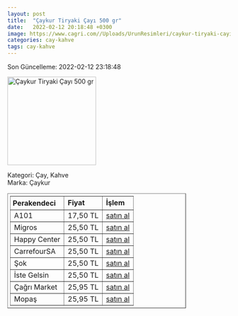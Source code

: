 ```yaml
---
layout: post
title:  "Çaykur Tiryaki Çayı 500 gr"
date:   2022-02-12 20:18:48 +0300
image: https://www.cagri.com//Uploads/UrunResimleri/caykur-tiryaki-cayi-500-gr-17ef.jpg
categories: cay-kahve
tags: cay-kahve
---
```


Son Güncelleme: 2022-02-12 23:18:48

<img src="https://www.cagri.com//Uploads/UrunResimleri/caykur-tiryaki-cayi-500-gr-17ef.jpg" width="200" alt="Çaykur Tiryaki Çayı 500 gr" />

Kategori: Çay, Kahve
<br />
Marka: Çaykur

<table border="1" style="padding: 5px;width:80%;">
  <tr>
    <td style="padding: 5px;"><strong>Perakendeci</strong></td>
    <td><strong>Fiyat</strong></td>
    <td><strong>İşlem</strong></td>
  </tr>
  <tr>
              <td>A101</td>
              <td>17,50 TL</td>
              <td><a target="_blank" href="https://www.a101.com.tr/market/caykur-cay-tiryaki-500-g/">satın al</a></td>
            </tr><tr>
              <td>Migros</td>
              <td>25,50 TL</td>
              <td><a target="_blank" href="https://www.migros.com.tr/caykur-tiryaki-500-g-p-2f7994">satın al</a></td>
            </tr><tr>
              <td>Happy Center</td>
              <td>25,50 TL</td>
              <td><a target="_blank" href="https://www.happycenter.com.tr/Caykur_500_Gr_Cay_Tiryaki">satın al</a></td>
            </tr><tr>
              <td>CarrefourSA</td>
              <td>25,50 TL</td>
              <td><a target="_blank" href="https://www.carrefoursa.com/caykur-tiryaki-cayi-500-g-p-30088502">satın al</a></td>
            </tr><tr>
              <td>Şok</td>
              <td>25,50 TL</td>
              <td><a target="_blank" href="https://www.sokmarket.com.tr/tiryaki-cay-500-gr-p-6600/">satın al</a></td>
            </tr><tr>
              <td>İste Gelsin</td>
              <td>25,50 TL</td>
              <td><a target="_blank" href="https://www.istegelsin.com/urun/caykur-tiryaki-500-gr_CAY25-AD">satın al</a></td>
            </tr><tr>
              <td>Çağrı Market</td>
              <td>25,95 TL</td>
              <td><a target="_blank" href="https://www.cagri.com/caykur-tiryaki-cayi-500-gr">satın al</a></td>
            </tr><tr>
              <td>Mopaş</td>
              <td>25,95 TL</td>
              <td><a target="_blank" href="https://www.mopas.com.tr/caykur-tiryaki-500-gr/p/49591">satın al</a></td>
            </tr>
</table>

